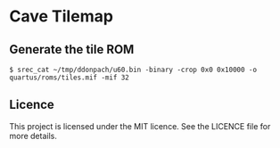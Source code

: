 # Cave Tilemap

## Generate the tile ROM

```
$ srec_cat ~/tmp/ddonpach/u60.bin -binary -crop 0x0 0x10000 -o quartus/roms/tiles.mif -mif 32
```

## Licence

This project is licensed under the MIT licence. See the LICENCE file for more details.
